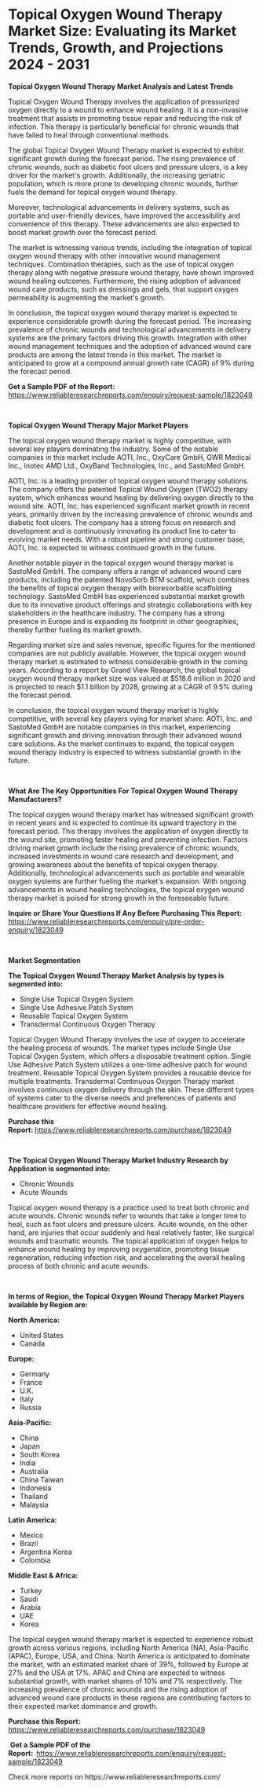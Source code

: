 <p><h1>Topical Oxygen Wound Therapy Market Size: Evaluating its Market Trends, Growth, and Projections 2024 - 2031</h1></p><p><strong>Topical Oxygen Wound Therapy Market Analysis and Latest Trends</strong></p>
<p><p>Topical Oxygen Wound Therapy involves the application of pressurized oxygen directly to a wound to enhance wound healing. It is a non-invasive treatment that assists in promoting tissue repair and reducing the risk of infection. This therapy is particularly beneficial for chronic wounds that have failed to heal through conventional methods.</p><p>The global Topical Oxygen Wound Therapy market is expected to exhibit significant growth during the forecast period. The rising prevalence of chronic wounds, such as diabetic foot ulcers and pressure ulcers, is a key driver for the market's growth. Additionally, the increasing geriatric population, which is more prone to developing chronic wounds, further fuels the demand for topical oxygen wound therapy.</p><p>Moreover, technological advancements in delivery systems, such as portable and user-friendly devices, have improved the accessibility and convenience of this therapy. These advancements are also expected to boost market growth over the forecast period.</p><p>The market is witnessing various trends, including the integration of topical oxygen wound therapy with other innovative wound management techniques. Combination therapies, such as the use of topical oxygen therapy along with negative pressure wound therapy, have shown improved wound healing outcomes. Furthermore, the rising adoption of advanced wound care products, such as dressings and gels, that support oxygen permeability is augmenting the market's growth.</p><p>In conclusion, the topical oxygen wound therapy market is expected to experience considerable growth during the forecast period. The increasing prevalence of chronic wounds and technological advancements in delivery systems are the primary factors driving this growth. Integration with other wound management techniques and the adoption of advanced wound care products are among the latest trends in this market. The market is anticipated to grow at a compound annual growth rate (CAGR) of 9% during the forecast period.</p></p>
<p><strong>Get a Sample PDF of the Report:&nbsp;</strong> <a href="https://www.reliableresearchreports.com/enquiry/request-sample/1823049">https://www.reliableresearchreports.com/enquiry/request-sample/1823049</a></p>
<p>&nbsp;</p>
<p><strong>Topical Oxygen Wound Therapy Major Market Players</strong></p>
<p><p>The topical oxygen wound therapy market is highly competitive, with several key players dominating the industry. Some of the notable companies in this market include AOTI, Inc., OxyCare GmbH, GWR Medical Inc., Inotec AMD Ltd., OxyBand Technologies, Inc., and SastoMed GmbH.</p><p>AOTI, Inc. is a leading provider of topical oxygen wound therapy solutions. The company offers the patented Topical Wound Oxygen (TWO2) therapy system, which enhances wound healing by delivering oxygen directly to the wound site. AOTI, Inc. has experienced significant market growth in recent years, primarily driven by the increasing prevalence of chronic wounds and diabetic foot ulcers. The company has a strong focus on research and development and is continuously innovating its product line to cater to evolving market needs. With a robust pipeline and strong customer base, AOTI, Inc. is expected to witness continued growth in the future.</p><p>Another notable player in the topical oxygen wound therapy market is SastoMed GmbH. The company offers a range of advanced wound care products, including the patented NovoSorb BTM scaffold, which combines the benefits of topical oxygen therapy with bioresorbable scaffolding technology. SastoMed GmbH has experienced substantial market growth due to its innovative product offerings and strategic collaborations with key stakeholders in the healthcare industry. The company has a strong presence in Europe and is expanding its footprint in other geographies, thereby further fueling its market growth.</p><p>Regarding market size and sales revenue, specific figures for the mentioned companies are not publicly available. However, the topical oxygen wound therapy market is estimated to witness considerable growth in the coming years. According to a report by Grand View Research, the global topical oxygen wound therapy market size was valued at $518.6 million in 2020 and is projected to reach $1.1 billion by 2028, growing at a CAGR of 9.5% during the forecast period.</p><p>In conclusion, the topical oxygen wound therapy market is highly competitive, with several key players vying for market share. AOTI, Inc. and SastoMed GmbH are notable companies in this market, experiencing significant growth and driving innovation through their advanced wound care solutions. As the market continues to expand, the topical oxygen wound therapy industry is expected to witness substantial growth in the future.</p></p>
<p>&nbsp;</p>
<p><strong>What Are The Key Opportunities For Topical Oxygen Wound Therapy Manufacturers?</strong></p>
<p><p>The topical oxygen wound therapy market has witnessed significant growth in recent years and is expected to continue its upward trajectory in the forecast period. This therapy involves the application of oxygen directly to the wound site, promoting faster healing and preventing infection. Factors driving market growth include the rising prevalence of chronic wounds, increased investments in wound care research and development, and growing awareness about the benefits of topical oxygen therapy. Additionally, technological advancements such as portable and wearable oxygen systems are further fueling the market's expansion. With ongoing advancements in wound healing technologies, the topical oxygen wound therapy market is poised for strong growth in the foreseeable future.</p></p>
<p><strong>Inquire or Share Your Questions If Any Before Purchasing This Report:</strong> <a href="https://www.reliableresearchreports.com/enquiry/pre-order-enquiry/1823049">https://www.reliableresearchreports.com/enquiry/pre-order-enquiry/1823049</a></p>
<p>&nbsp;</p>
<p><strong>Market Segmentation</strong></p>
<p><strong>The Topical Oxygen Wound Therapy Market Analysis by types is segmented into:</strong></p>
<p><ul><li>Single Use Topical Oxygen System</li><li>Single Use Adhesive Patch System</li><li>Reusable Topical Oxygen System</li><li>Transdermal Continuous Oxygen Therapy</li></ul></p>
<p><p>Topical Oxygen Wound Therapy involves the use of oxygen to accelerate the healing process of wounds. The market types include Single Use Topical Oxygen System, which offers a disposable treatment option. Single Use Adhesive Patch System utilizes a one-time adhesive patch for wound treatment. Reusable Topical Oxygen System provides a reusable device for multiple treatments. Transdermal Continuous Oxygen Therapy market involves continuous oxygen delivery through the skin. These different types of systems cater to the diverse needs and preferences of patients and healthcare providers for effective wound healing.</p></p>
<p><strong>Purchase this Report:&nbsp;</strong><a href="https://www.reliableresearchreports.com/purchase/1823049">https://www.reliableresearchreports.com/purchase/1823049</a></p>
<p>&nbsp;</p>
<p><strong>The Topical Oxygen Wound Therapy Market Industry Research by Application is segmented into:</strong></p>
<p><ul><li>Chronic Wounds</li><li>Acute Wounds</li></ul></p>
<p><p>Topical oxygen wound therapy is a practice used to treat both chronic and acute wounds. Chronic wounds refer to wounds that take a longer time to heal, such as foot ulcers and pressure ulcers. Acute wounds, on the other hand, are injuries that occur suddenly and heal relatively faster, like surgical wounds and traumatic wounds. The topical application of oxygen helps to enhance wound healing by improving oxygenation, promoting tissue regeneration, reducing infection risk, and accelerating the overall healing process of both chronic and acute wounds.</p></p>
<p>&nbsp;</p>
<p><strong>In terms of Region, the Topical Oxygen Wound Therapy Market Players available by Region are:</strong></p>
<p>
    <p> <strong> North America: </strong>
        <ul>
            <li>United States</li>
            <li>Canada</li>
        </ul>
        </p> 
    <p> <strong> Europe: </strong>
        <ul>
            <li>Germany</li>
            <li>France</li>
            <li>U.K.</li>
            <li>Italy</li>
            <li>Russia</li>
        </ul>
        </p> 
    <p> <strong> Asia-Pacific: </strong>
        <ul>
            <li>China</li>
            <li>Japan</li>
            <li>South Korea</li>
            <li>India</li>
            <li>Australia</li>
            <li>China Taiwan</li>
            <li>Indonesia</li>
            <li>Thailand</li>
            <li>Malaysia</li>
        </ul>
        </p> 
    <p> <strong> Latin America: </strong>
        <ul>
            <li>Mexico</li>
            <li>Brazil</li>
            <li>Argentina Korea</li>
            <li>Colombia</li>
        </ul>
        </p> 
    <p> <strong> Middle East & Africa: </strong>
        <ul>
            <li>Turkey</li>
            <li>Saudi</li>
            <li>Arabia</li>
            <li>UAE</li>
            <li>Korea</li>
        </ul>
    </p>
    </p>
<p><p>The topical oxygen wound therapy market is expected to experience robust growth across various regions, including North America (NA), Asia-Pacific (APAC), Europe, USA, and China. North America is anticipated to dominate the market, with an estimated market share of 39%, followed by Europe at 27% and the USA at 17%. APAC and China are expected to witness substantial growth, with market shares of 10% and 7% respectively. The increasing prevalence of chronic wounds and the rising adoption of advanced wound care products in these regions are contributing factors to their expected market dominance and growth.</p></p>
<p><strong>Purchase this Report: </strong><a href="https://www.reliableresearchreports.com/purchase/1823049">https://www.reliableresearchreports.com/purchase/1823049</a></p>
<p>&nbsp;<strong>Get a Sample PDF of the Report:&nbsp;&nbsp;</strong><a href="https://www.reliableresearchreports.com/enquiry/request-sample/1823049">https://www.reliableresearchreports.com/enquiry/request-sample/1823049</a></p>
<p><strong></strong></p>
<p>Check more reports on https://www.reliableresearchreports.com/</p>